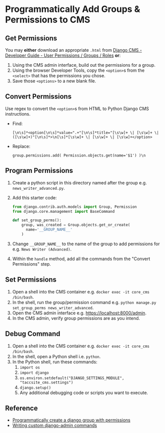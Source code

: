 # Programmatically Add Groups & Permissions to CMS

## Get Permissions

You may **either** download an appropriate `.html` from [Django CMS - Developer Guide - User Permissions / Groups / Roles](https://confluence.tacc.utexas.edu/x/jrntDg) **or**:

1. Using the CMS admin interface, build out the permissions for a group.
2. Using the browser Developer Tools, copy the `<option>`s from the `<select>` that has the permissions you chose.
3. Save those `<options>` to a new blank file.

## Convert Permissions

Use regex to convert the `<option>`s from HTML to Python Django CMS instructions.

- Find:

  ```regexp
  [\n\s]*<option[\n\s]*value=".+"[\n\s]*title="[\s\w]+ \| [\s\w]+ \| ([\s\w]+)"[\n\s]*>\n[\s]*[\s\w]+ \| [\s\w]+ \| [\s\w]+</option>
  ```

- Replace:

  ```text
  group.permissions.add( Permission.objects.get(name='$1') )\n
  ```

## Program Permissions

1. Create a python script in this directory named after the group e.g. `news_writer_advanced.py`.
2. Add this starter code:

   ```py
   from django.contrib.auth.models import Group, Permission
   from django.core.management import BaseCommand

   def set_group_perms():
       group, was_created = Group.objects.get_or_create(
         name='__GROUP_NAME__'
       )
   ```

3. Change `__GROUP_NAME__` to the name of the group to add permissions for e.g. `News Writer (Advanced)`.
4. Within the `handle` method, add all the commands from the "Convert Permissions" step.

## Set Permissions

1. Open a shell into the CMS container e.g. `docker exec -it core_cms /bin/bash`.
2. In the shell, run the group/permission command e.g. `python manage.py set_group_perms news_writer_advanced`.
3. Open the CMS admin interface e.g. [https://localhost:8000/admin](https://localhost:8000/admin).
4. In the CMS admin, verify group permissions are as you intend.

## Debug Command

1. Open a shell into the CMS container e.g. `docker exec -it core_cms /bin/bash`.
2. In the shell, open a Python shell i.e. `python`.
3. In the Python shell, run these commands:
   1. `import os`
   2. `import django`
   3. `os.environ.setdefault("DJANGO_SETTINGS_MODULE", "taccsite_cms.settings")`
   4. `django.setup()`
   5. Any additional debugging code or scripts you want to execute.

## Reference

- [Programmatically create a django group with permissions](https://stackoverflow.com/q/22250352/11817077)
- [Writing custom django-admin commands](https://docs.djangoproject.com/en/2.2/howto/custom-management-commands/)
